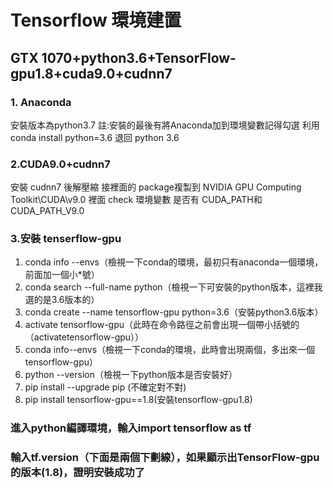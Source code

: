 # Tensorflow 環境建置
## GTX 1070+python3.6+TensorFlow-gpu1.8+cuda9.0+cudnn7

### 1. Anaconda 
安裝版本為python3.7
註:安裝的最後有將Anaconda加到環境變數記得勾選
利用 conda install python=3.6 退回 python 3.6

### 2.CUDA9.0+cudnn7
安裝 cudnn7 後解壓縮 接裡面的 package複製到
NVIDIA GPU Computing Toolkit\CUDA\v9.0 裡面
check 環境變數 是否有 CUDA_PATH和CUDA_PATH_V9.0

### 3.安裝 tenserflow-gpu
1. conda info --envs（檢視一下conda的環境，最初只有anaconda一個環境，前面加一個小*號）
2. conda search --full-name python（檢視一下可安裝的python版本，這裡我選的是3.6版本的）
3. conda create --name tensorflow-gpu python=3.6（安裝python3.6版本）
4. activate tensorflow-gpu（此時在命令路徑之前會出現一個帶小括號的（activatetensorflow-gpu））
5. conda info--envs（檢視一下conda的環境，此時會出現兩個，多出來一個tensorflow-gpu）
6. python --version（檢視一下python版本是否安裝好）
7. pip install --upgrade pip (不確定對不對)
8. pip install tensorflow-gpu==1.8(安裝tensorflow-gpu1.8)

### 進入python編譯環境，輸入import tensorflow as tf
### 輸入tf.__version__（下面是兩個下劃線），如果顯示出TensorFlow-gpu的版本(1.8)，證明安裝成功了